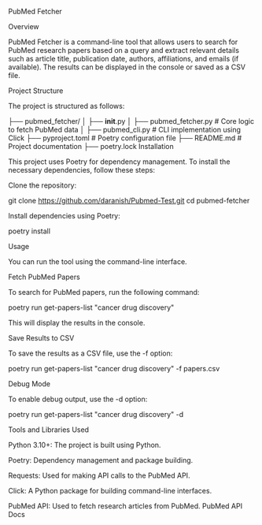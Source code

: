 PubMed Fetcher

Overview

PubMed Fetcher is a command-line tool that allows users to search for PubMed research papers based on a query and extract relevant details such as article title, publication date, authors, affiliations, and emails (if available). The results can be displayed in the console or saved as a CSV file.

Project Structure

The project is structured as follows:

├── pubmed_fetcher/
│   ├── __init__.py
│   ├── pubmed_fetcher.py  # Core logic to fetch PubMed data
│   ├── pubmed_cli.py      # CLI implementation using Click
├── pyproject.toml         # Poetry configuration file
├── README.md              # Project documentation
├── poetry.lock
Installation

This project uses Poetry for dependency management. To install the necessary dependencies, follow these steps:

Clone the repository:

git clone https://github.com/daranish/Pubmed-Test.git
cd pubmed-fetcher

Install dependencies using Poetry:

poetry install

Usage

You can run the tool using the command-line interface.

Fetch PubMed Papers

To search for PubMed papers, run the following command:

poetry run get-papers-list "cancer drug discovery"

This will display the results in the console.

Save Results to CSV

To save the results as a CSV file, use the -f option:

poetry run get-papers-list "cancer drug discovery" -f papers.csv

Debug Mode

To enable debug output, use the -d option:

poetry run get-papers-list "cancer drug discovery" -d

Tools and Libraries Used

Python 3.10+: The project is built using Python.

Poetry: Dependency management and package building.

Requests: Used for making API calls to the PubMed API.

Click: A Python package for building command-line interfaces.

PubMed API: Used to fetch research articles from PubMed. PubMed API Docs
